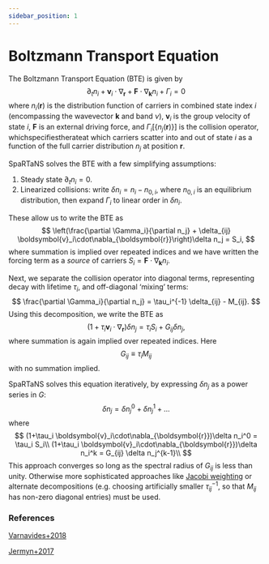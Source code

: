 ```yaml
---
sidebar_position: 1
---
```


# Boltzmann Transport Equation

The Boltzmann Transport Equation (BTE) is given by
$$
\partial_t n_i + \boldsymbol{v}_i\cdot\nabla_{\boldsymbol{r}} + \boldsymbol{F}\cdot\nabla_{\boldsymbol{k}} n_i + \Gamma_i = 0
$$
where $n_i(\boldsymbol{r})$ is the distribution function of carriers in combined state index $i$ (encompassing the wavevector $\boldsymbol{k}$ and band $\nu$), $\boldsymbol{v}_i$ is the group velocity of state $i$, $\boldsymbol{F}$ is an external driving force, and $\Gamma_i[\{n_j(\boldsymbol{r})\}]$ is the collision operator, whichspecifiestherateat which carriers scatter into and out of state $i$ as a function of the full carrier distribution $n_j$ at position $\boldsymbol{r}$.

SpaRTaNS solves the BTE with a few simplifying assumptions:

1. Steady state $\partial_t n_i = 0$.
2. Linearized collisions: write $\delta n_i = n_i - n_{0,i}$, where $n_{0,i}$ is an equilibrium distribution, then expand $\Gamma_i$ to linear order in $\delta n_i$.

These allow us to write the BTE as
$$
\left(\frac{\partial \Gamma_i}{\partial n_j} + \delta_{ij} \boldsymbol{v}_i\cdot\nabla_{\boldsymbol{r}}\right)\delta n_j = S_i,
$$
where summation is implied over repeated indices and we have written the forcing term as a *source* of carriers $S_i = \boldsymbol{F}\cdot\nabla_{\boldsymbol{k}} n_i$.

Next, we separate the collision operator into diagonal terms, representing decay with lifetime $\tau_i$, and off-diagonal ‘mixing’ terms:
$$
\frac{\partial \Gamma_i}{\partial n_j} = \tau_i^{-1} \delta_{ij} - M_{ij}.
$$
Using this decomposition, we write the BTE as
$$
\left(1 + \tau_i\boldsymbol{v}_i\cdot\nabla_{\boldsymbol{r}}\right)\delta n_j = \tau_i S_i + G_{ij} \delta n_j,
$$
where summation is again implied over repeated indices. Here 
$$
G_{ij} \equiv \tau_i M_{ij}
$$
with no summation implied.

SpaRTaNS solves this equation iteratively, by expressing $\delta n_j$ as a power series in $G$:
$$
\delta n_j = \delta n_j^0 + \delta n_j^1 + ...
$$
 where
$$
(1+\tau_i \boldsymbol{v}_i\cdot\nabla_{\boldsymbol{r}})\delta n_i^0 = \tau_i S_i\\
(1+\tau_i \boldsymbol{v}_i\cdot\nabla_{\boldsymbol{r}})\delta n_i^k = G_{ij} \delta n_j^{k-1}\\
$$
This approach converges so long as the spectral radius of $G_{ij}$ is less than unity. Otherwise more sophisticated approaches like [Jacobi weighting](https://arxiv.org/abs/1811.01059) or alternate decompositions (e.g. choosing artificially smaller $\tau_{ij}^{-1}$, so that $M_{ij}$ has non-zero diagonal entries) must be used.

### References

[Varnavides+2018](https://arxiv.org/abs/1811.01059)

[Jermyn+2017](https://arxiv.org/abs/1707.07060)

